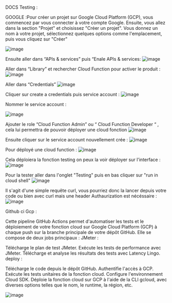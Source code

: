 ﻿# 
 DOCS Testing :


GOOGLE :Pour créer un projet sur Google Cloud Platform (GCP), vous commencez par vous connecter à votre compte Google. Ensuite, vous allez dans la section "Projet" et choisissez "Créer un projet". Vous donnez un nom à votre projet, sélectionnez quelques options comme l'emplacement, puis vous cliquez sur "Créer"

![image](https://github.com/Arthur-Lucas/TDD-deploy/assets/117074766/dc172a9d-dcf6-470f-b2bc-41c0f38d5a74)

Ensuite  aller dans “APIs & services” puis “Enale APIs & services: 
![image](https://github.com/Arthur-Lucas/TDD-deploy/assets/117074766/bab301b4-3b33-4886-8e22-82fdfb46816f)



Aller dans “Library” et rechercher Cloud Function pour activer le produit : 
![image](https://github.com/Arthur-Lucas/TDD-deploy/assets/117074766/f7ee0d2e-13c6-4c1f-b0fa-134119bfe9c9)


Aller dans “Credentials” 
![image](https://github.com/Arthur-Lucas/TDD-deploy/assets/117074766/4a4bfeb7-acab-4199-951c-10974c820b7e)

Cliquer sur create a credentials puis service account : 
![image](https://github.com/Arthur-Lucas/TDD-deploy/assets/117074766/e31d1d5a-40e2-4029-a32d-7edb13485624)


Nommer le service account :  

![image](https://github.com/Arthur-Lucas/TDD-deploy/assets/117074766/c2c11be9-4bf5-4035-8afd-a022291f4675)

Ajouter le role “Cloud 	Function Admin” ou “ Cloud Function Developer “ , cela lui permettra de pouvoir déployer une cloud fonction 
![image](https://github.com/Arthur-Lucas/TDD-deploy/assets/117074766/083be452-bb17-435e-8e01-88e8d0af38d7)


Ensuite cliquer sur le service account nouvellement crée : 
![image](https://github.com/Arthur-Lucas/TDD-deploy/assets/117074766/0a053429-11cf-45ca-b3e0-37f2c8ebb2e3)

Pour déployé une cloud function :
![image](https://github.com/Arthur-Lucas/TDD-deploy/assets/117074766/29187910-d0d1-49ac-ac07-89c892fa57ed)

Cela déploiera la fonction testing
on peux la voir déployer sur l'interface :
![image](https://github.com/Arthur-Lucas/TDD-deploy/assets/117074766/14c30799-f6cb-42a9-b67a-b8f8e3d25e12)

Pour la tester aller dans l'onglet "Testing" puis en bas cliquer sur "run in cloud shell"
![image](https://github.com/Arthur-Lucas/TDD-deploy/assets/117074766/227313d2-9eef-47b0-944d-1635123c7dc8)

Il s'agit d'une simple requête curl, vous pourriez donc la lancer depuis votre code ou bien avec curl mais une header Authaurization est nécéssaire :
![image](https://github.com/Arthur-Lucas/TDD-deploy/assets/117074766/8694471b-224f-43fe-8df5-06b32e9e83a1)







Github ci Gcp : 


Cette pipeline GitHub Actions permet d'automatiser les tests et le déploiement de votre fonction cloud sur Google Cloud Platform (GCP) à chaque push sur la branche principale de votre dépôt GitHub. Elle se compose de deux jobs principaux :
JMeter :

Télécharge le plan de test JMeter.
Exécute les tests de performance avec JMeter.
Télécharge et analyse les résultats des tests avec Latency Lingo.
deploy :

Télécharge le code depuis le dépôt GitHub.
Authentifie l'accès à GCP.
Exécute les tests unitaires de la fonction cloud.
Configure l'environnement Cloud SDK.
Déploie la fonction cloud sur GCP à l'aide de la CLI gcloud, avec diverses options telles que le nom, le runtime, la région, etc.


![image](https://github.com/Arthur-Lucas/TDD-deploy/assets/117074766/9ab77664-5b9c-4520-bf6b-e84b6654084b)






